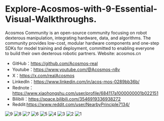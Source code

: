# Explore-Acosmos-with-9-Essential-Visual-Walkthroughs.
Acosmos Community is an open-source community focusing on robot dexterous manipulation, integrating hardware, data, and algorithms. The community provides low-cost, modular hardware components and one-step SDKs for model training and deployment, committed to enabling everyone to build their own dexterous robotic partners. Website: acosmos.cn
- GitHub：https://github.com/Acosmos-real
- Youtube：https://www.youtube.com/@Acosmos-n8v
- X：https://x.com/realAcosmos
- LinkedIn：https://www.linkedin.com/in/acos-mos-0289bb36b/
- Rednote：https://www.xiaohongshu.com/user/profile/684117a1000000001b022151
- Bilibili：https://space.bilibili.com/3546919336938272
- Reddit:https://www.reddit.com/user/NearbyPrinciple7134/

![9](https://github.com/user-attachments/assets/5e524483-3045-4263-8814-e74ab430848b)
![8](https://github.com/user-attachments/assets/a0e9783a-0d8d-416d-83ce-a13a3c889af5)
![7](https://github.com/user-attachments/assets/e730ae4e-dbbb-4888-b38b-983fb5f03450)
![6](https://github.com/user-attachments/assets/f05beac4-4b92-4434-8a6c-8e41898bb746)
![5](https://github.com/user-attachments/assets/ee704ed4-ba99-4754-a865-94be99923be7)
![4](https://github.com/user-attachments/assets/63ca21fd-f250-4f5e-994b-93236f00b2e9)
![3](https://github.com/user-attachments/assets/72e7a03c-3fe8-446f-8a1c-d95836d569dc)
![2](https://github.com/user-attachments/assets/03d64f98-bc67-439a-9c5c-3693312f50d9)
![1](https://github.com/user-attachments/assets/f7f00086-24fc-49f5-b64d-3f8e64ad59f2)
